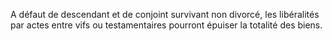   
 A défaut de descendant et de conjoint survivant non divorcé, les libéralités par actes entre vifs ou testamentaires pourront épuiser la totalité des biens.  

  

